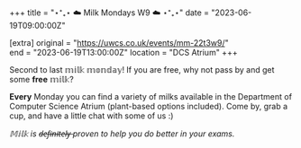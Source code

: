 +++
title = "⋆⁺₊⋆ ☁️ Milk Mondays W9 ☁️ ⋆⁺₊⋆"
date = "2023-06-19T09:00:00Z"

[extra]
original = "https://uwcs.co.uk/events/mm-22t3w9/"    
end = "2023-06-19T13:00:00Z"
location = "DCS Atrium"
+++

Second to last 𝕞𝕚𝕝𝕜 𝕞𝕠𝕟𝕕𝕒𝕪!  If you are free, why not pass by and get some **free** 𝕞𝕚𝕝𝕜?

**Every** Monday you can find a variety of milks available in the Department of Computer Science Atrium (plant-based options included). Come by, grab a cup, and have a little chat with some of us :)

*𝕄𝕚𝕝𝕜 is d̶e̶f̶i̶n̶i̶t̶e̶l̶y̶ proven to help you do better in your exams.*
